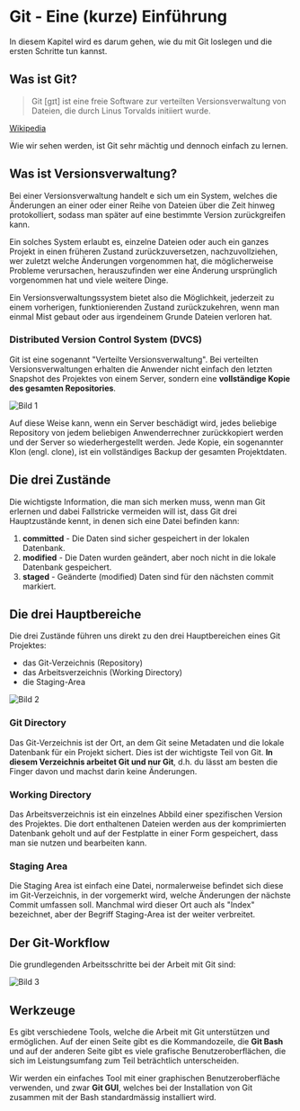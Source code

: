 # Git - Eine (kurze) Einführung

In diesem Kapitel wird es darum gehen, wie du mit Git loslegen und die ersten Schritte tun kannst. 

## Was ist Git?

> Git [ɡɪt] ist eine freie Software zur verteilten Versionsverwaltung von Dateien, die durch Linus Torvalds initiiert wurde.  

[Wikipedia](https://de.wikipedia.org/wiki/Git)

Wie wir sehen werden, ist Git sehr mächtig und dennoch einfach zu lernen. 

## Was ist Versionsverwaltung? 

Bei einer Versionsverwaltung handelt e sich um ein System, welches die Änderungen an einer oder einer Reihe von Dateien über die Zeit hinweg protokolliert, sodass man später auf eine bestimmte Version zurückgreifen kann. 

Ein solches System erlaubt es, einzelne Dateien oder auch ein ganzes Projekt in einen früheren Zustand zurückzuversetzen, nachzuvollziehen, wer zuletzt welche Änderungen vorgenommen hat, die möglicherweise Probleme verursachen, herauszufinden wer eine Änderung ursprünglich vorgenommen hat und viele weitere Dinge. 

Ein Versionsverwaltungssystem bietet also die Möglichkeit, jederzeit zu einem vorherigen, funktionierenden Zustand zurückzukehren, wenn man einmal Mist gebaut oder aus irgendeinem Grunde Dateien verloren hat. 

### Distributed Version Control System (DVCS)

 Git ist eine sogenannt "Verteilte Versionsverwaltung". Bei verteilten Versionsverwaltungen erhalten die Anwender nicht einfach den letzten Snapshot des Projektes von einem Server, sondern eine **vollständige Kopie des gesamten Repositories**. 

![Bild 1](res/bild_1.jpg)

Auf diese Weise kann, wenn ein Server beschädigt wird, jedes beliebige Repository von jedem beliebigen Anwenderrechner zurückkopiert werden und der Server so wiederhergestellt werden. Jede Kopie, ein sogenannter Klon (engl. clone), ist ein vollständiges Backup der gesamten Projektdaten.

## Die drei Zustände 

Die wichtigste Information, die man sich merken muss, wenn man Git erlernen und dabei Fallstricke vermeiden will ist, dass Git drei Hauptzustände kennt, in denen sich eine Datei befinden kann: 

1. **committed** - Die Daten sind sicher gespeichert in der lokalen Datenbank.  
2. **modified** - Die Daten wurden geändert, aber noch nicht in die lokale Datenbank gespeichert.
3. **staged** -  Geänderte (modified) Daten sind für den nächsten commit markiert.

## Die drei Hauptbereiche

Die drei Zustände führen uns direkt zu den drei Hauptbereichen eines Git Projektes: 

- das Git-Verzeichnis (Repository)
- das Arbeitsverzeichnis (Working Directory)
- die Staging-Area

![Bild 2](res/bild_2.jpg)

### Git Directory

Das Git-Verzeichnis ist der Ort, an dem Git seine Metadaten und die lokale Datenbank für ein Projekt sichert. Dies ist der wichtigste Teil von Git. **In diesem Verzeichnis arbeitet Git und nur Git**, d.h. du lässt am besten die Finger davon und machst darin keine Änderungen. 

### Working Directory 

Das Arbeitsverzeichnis ist ein einzelnes Abbild einer spezifischen Version des Projektes. Die dort enthaltenen Dateien werden aus der komprimierten Datenbank geholt und auf der Festplatte in einer Form gespeichert, dass man sie nutzen und bearbeiten kann.

### Staging Area 

Die Staging Area ist einfach eine Datei, normalerweise befindet sich diese im Git-Verzeichnis, in der vorgemerkt wird, welche Änderungen der nächste Commit umfassen soll. Manchmal wird dieser Ort auch als "Index" bezeichnet, aber der Begriff Staging-Area ist der weiter verbreitet.

## Der Git-Workflow

Die grundlegenden Arbeitsschritte bei der Arbeit mit Git sind: 

![Bild 3](res/bild_3.jpg)

## Werkzeuge 

Es gibt verschiedene Tools, welche die Arbeit mit Git unterstützen und ermöglichen. Auf der einen Seite gibt es die Kommandozeile, die **Git Bash** und auf der anderen Seite gibt es viele grafische Benutzeroberflächen, die sich im Leistungsumfang zum Teil beträchtlich unterscheiden. 

Wir werden ein einfaches Tool mit einer graphischen Benutzeroberfläche verwenden, und zwar **Git GUI**, welches bei der Installation von Git zusammen mit der Bash standardmässig installiert wird. 

